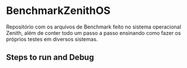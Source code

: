 # BenchmarkZenithOS
Repositório com os arquivos de Benchmark feito no sistema operacional Zenith, além de conter todo um passo a passo ensinando como fazer os próprios testes em diversos sistemas.

## Steps to run and Debug
